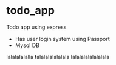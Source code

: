 # todo_app
Todo app using express

- Has user login system using Passport
- Mysql DB

lalalalalalla
talalalalalalala
lalalalalalalalala
